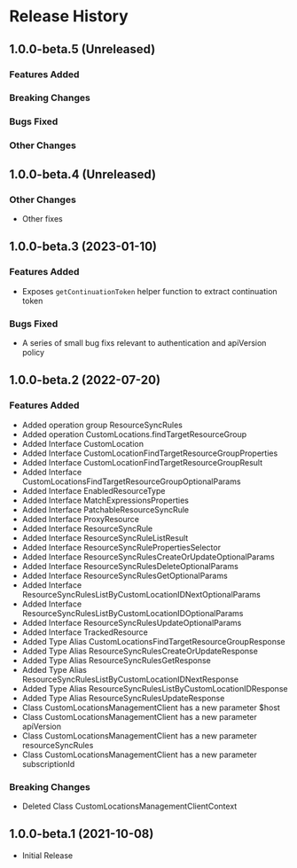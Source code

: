 # Release History

## 1.0.0-beta.5 (Unreleased)

### Features Added

### Breaking Changes

### Bugs Fixed

### Other Changes

## 1.0.0-beta.4 (Unreleased)

### Other Changes

  - Other fixes

## 1.0.0-beta.3 (2023-01-10)

### Features Added

- Exposes `getContinuationToken` helper function to extract continuation token

### Bugs Fixed

- A series of small bug fixs relevant to authentication and apiVersion policy

## 1.0.0-beta.2 (2022-07-20)
    
### Features Added

  - Added operation group ResourceSyncRules
  - Added operation CustomLocations.findTargetResourceGroup
  - Added Interface CustomLocation
  - Added Interface CustomLocationFindTargetResourceGroupProperties
  - Added Interface CustomLocationFindTargetResourceGroupResult
  - Added Interface CustomLocationsFindTargetResourceGroupOptionalParams
  - Added Interface EnabledResourceType
  - Added Interface MatchExpressionsProperties
  - Added Interface PatchableResourceSyncRule
  - Added Interface ProxyResource
  - Added Interface ResourceSyncRule
  - Added Interface ResourceSyncRuleListResult
  - Added Interface ResourceSyncRulePropertiesSelector
  - Added Interface ResourceSyncRulesCreateOrUpdateOptionalParams
  - Added Interface ResourceSyncRulesDeleteOptionalParams
  - Added Interface ResourceSyncRulesGetOptionalParams
  - Added Interface ResourceSyncRulesListByCustomLocationIDNextOptionalParams
  - Added Interface ResourceSyncRulesListByCustomLocationIDOptionalParams
  - Added Interface ResourceSyncRulesUpdateOptionalParams
  - Added Interface TrackedResource
  - Added Type Alias CustomLocationsFindTargetResourceGroupResponse
  - Added Type Alias ResourceSyncRulesCreateOrUpdateResponse
  - Added Type Alias ResourceSyncRulesGetResponse
  - Added Type Alias ResourceSyncRulesListByCustomLocationIDNextResponse
  - Added Type Alias ResourceSyncRulesListByCustomLocationIDResponse
  - Added Type Alias ResourceSyncRulesUpdateResponse
  - Class CustomLocationsManagementClient has a new parameter $host
  - Class CustomLocationsManagementClient has a new parameter apiVersion
  - Class CustomLocationsManagementClient has a new parameter resourceSyncRules
  - Class CustomLocationsManagementClient has a new parameter subscriptionId

### Breaking Changes

  - Deleted Class CustomLocationsManagementClientContext
    
## 1.0.0-beta.1 (2021-10-08)

  - Initial Release
